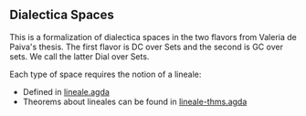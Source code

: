 Dialectica Spaces
-----------------

This is a formalization of dialectica spaces in the two flavors from
Valeria de Paiva's thesis.  The first flavor is DC over Sets and the
second is GC over sets.  We call the latter Dial over Sets.

Each type of space requires the notion of a lineale:

- Defined in [lineale.agda](lineale.agda)
- Theorems about lineales can be found in [lineale-thms.agda](lineale-thms.agda)